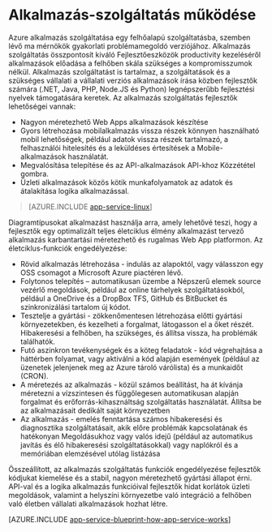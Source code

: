<properties 
    pageTitle="Hogyan Azure alkalmazás szolgáltatás működése" 
    description="Ismerje meg az App szolgáltatás működése" 
    keywords="alkalmazás, azure alkalmazás szolgáltatás, a méretarány méretezhető, alkalmazás szolgáltatáscsomagja, alkalmazás szolgáltatás költség"
    services="app-service" 
    documentationCenter="" 
    authors="yochay" 
    manager="wpickett" 
    editor=""/>

<tags 
    ms.service="app-service" 
    ms.workload="na" 
    ms.tgt_pltfrm="na" 
    ms.devlang="na" 
    ms.topic="hero-article" 
    ms.date="02/10/2016" 
    ms.author="yochay"/>

# <a name="how-app-service-works"></a>Alkalmazás-szolgáltatás működése

Azure alkalmazás szolgáltatása egy felhőalapú szolgáltatásba, szemben lévő ma mérnökök gyakorlati problémamegoldó verziójához. Alkalmazás szolgáltatás összpontosít kiváló Fejlesztőeszközök productivity kezeléséről alkalmazások előadása a felhőben skála szükséges a kompromisszumok nélkül. Alkalmazás szolgáltatást is tartalmaz, a szolgáltatások és a szükséges vállalati a vállalati verziós alkalmazások írása közben fejlesztők számára (.NET, Java, PHP, Node.JS és Python) legnépszerűbb fejlesztési nyelvek támogatására keretek.
Az alkalmazás szolgáltatás fejlesztők lehetőségei vannak:

* Nagyon méretezhető Web Apps alkalmazások készítése
* Gyors létrehozása mobilalkalmazás vissza részek könnyen használható mobil lehetőségek, például adatok vissza részek tartalmazó, a felhasználói hitelesítés és a leküldéses értesítések a Mobile-alkalmazások használatát. 
* Megvalósítása telepítése és az API-alkalmazások API-khoz Közzététel gombra.
* Üzleti alkalmazások közös kötik munkafolyamatok az adatok és átalakítása logika alkalmazással.

>[AZURE.INCLUDE [app-service-linux](../../includes/app-service-linux.md)] 

Diagramtípusokat alkalmazást használja arra, amely lehetővé teszi, hogy a fejlesztők egy optimalizált teljes életciklus élmény alkalmazást tervező alkalmazás karbantartási méretezhető és rugalmas Web App platformon. Az életciklus-funkciók engedélyezése:

* Rövid alkalmazás létrehozása - indulás az alapoktól, vagy válasszon egy OSS csomagot a Microsoft Azure piactéren lévő. 
* Folytonos telepítés – automatikusan üzembe a Népszerű elemek source vezérlő megoldások, például az online tárhelyek szolgáltatásokból, például a OneDrive és a DropBox TFS, GitHub és BitBucket és szinkronizálási tartalom új kódot.
* Tesztelje a gyártási - zökkenőmentesen létrehozása előtti gyártási környezetekben, és kezelheti a forgalmat, látogasson el a őket részét. Hibakeresési a felhőben, ha szükséges, és állítsa vissza, ha problémák találhatók.
* Futó aszinkron tevékenységek és a köteg feladatok - kód végrehajtása a háttérben folyamat, vagy aktiválni a kód alapján események (például az üzenetek jelenjenek meg az Azure tároló várólista) és a munkaidőt (CRON).
* A méretezés az alkalmazás - közül számos beállítást, ha át kívánja méretezni a vízszintesen és függőlegesen automatikusan alapján forgalmat és erőforrás-kihasználtság szolgáltatás használatát. Állítsa be az alkalmazásait dedikált saját környezetben   
* Az alkalmazás - emelés fenntartása számos hibakeresési és diagnosztika szolgáltatásait, akik előre problémák kapcsolatának és hatékonyan Megoldásukhoz vagy valós idejű (például az automatikus javítás és élő hibakeresési szolgáltatásokkal) vagy naplókról és a memóriában elemzésével utólag listázása
 
Összeállított, az alkalmazás szolgáltatás funkciók engedélyezése fejlesztők kódjukat kiemelése és a stabil, nagyon méretezhető gyártási állapot érni. API-val és a logika alkalmazás funkcióival fejlesztők hidat korlátok üzleti megoldások, valamint a helyszíni környezetbe való integráció a felhőben való életben vállalati alkalmazások hozhat létre.  

[AZURE.INCLUDE [app-service-blueprint-how-app-service-works](../../includes/app-service-blueprint-how-app-service-works.md)]
